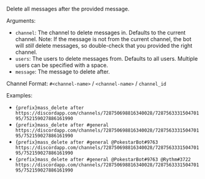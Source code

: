 Delete all messages after the provided message.

Arguments:
* `channel`: The channel to delete messages in. Defaults to the current channel. Note: If the message is not from the current channel, the bot will *still* delete messages, so double-check that you provided the right channel.
* `users`: The users to delete messages from. Defaults to all users. Multiple users can be specified with a space.
* `message`: The message to delete after.

Channel Format: `#<channel-name>` / `<channel-name>` / `channel_id`

Examples:
* `{prefix}mass_delete after https://discordapp.com/channels/728750698816340028/728756333150470195/752159027886161990`
* `{prefix}mass_delete after #general https://discordapp.com/channels/728750698816340028/728756333150470195/752159027886161990`
* `{prefix}mass_delete after #general @PokestarBot#9763 https://discordapp.com/channels/728750698816340028/728756333150470195/752159027886161990`
* `{prefix}mass_delete after #general @PokestarBot#9763 @Rythm#3722 https://discordapp.com/channels/728750698816340028/728756333150470195/752159027886161990`
